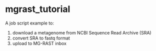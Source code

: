 # mgrast_tutorial

A job script example to:

1. download a metagenome from NCBI Sequence Read Archive (SRA)
2. convert SRA to fastq format
3. upload to MG-RAST inbox
